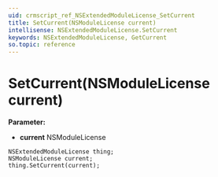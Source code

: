 ```yaml
---
uid: crmscript_ref_NSExtendedModuleLicense_SetCurrent
title: SetCurrent(NSModuleLicense current)
intellisense: NSExtendedModuleLicense.SetCurrent
keywords: NSExtendedModuleLicense, GetCurrent
so.topic: reference
---
```


# SetCurrent(NSModuleLicense current)

**Parameter:** 
* **current** NSModuleLicense

```crmscript
NSExtendedModuleLicense thing;
NSModuleLicense current;
thing.SetCurrent(current);
```

